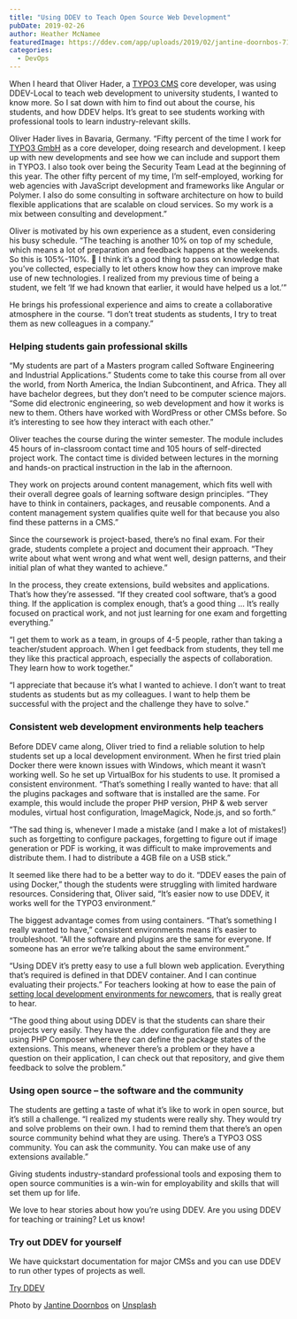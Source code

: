 ```yaml
---
title: "Using DDEV to Teach Open Source Web Development"
pubDate: 2019-02-26
author: Heather McNamee
featuredImage: https://ddev.com/app/uploads/2019/02/jantine-doornbos-711322-unsplash-e1551235015756.jpg
categories:
  - DevOps
---
```


When I heard that Oliver Hader, a [TYPO3 CMS](https://typo3.org/) core developer, was using DDEV-Local to teach web development to university students, I wanted to know more. So I sat down with him to find out about the course, his students, and how DDEV helps. It’s great to see students working with professional tools to learn industry-relevant skills.

Oliver Hader lives in Bavaria, Germany. “Fifty percent of the time I work for [TYPO3 GmbH](https://typo3.com) as a core developer, doing research and development. I keep up with new developments and see how we can include and support them in TYPO3\. I also took over being the Security Team Lead at the beginning of this year. The other fifty percent of my time, I’m self-employed, working for web agencies with JavaScript development and frameworks like Angular or Polymer. I also do some consulting in software architecture on how to build flexible applications that are scalable on cloud services. So my work is a mix between consulting and development.”

Oliver is motivated by his own experience as a student, even considering his busy schedule. “The teaching is another 10% on top of my schedule, which means a lot of preparation and feedback happens at the weekends. So this is 105%-110%. 🙂 I think it’s a good thing to pass on knowledge that you’ve collected, especially to let others know how they can improve make use of new technologies. I realized from my previous time of being a student, we felt ‘If we had known that earlier, it would have helped us a lot.’”

He brings his professional experience and aims to create a collaborative atmosphere in the course. “I don’t treat students as students, I try to treat them as new colleagues in a company.”

### Helping students gain professional skills

“My students are part of a Masters program called Software Engineering and Industrial Applications.” Students come to take this course from all over the world, from North America, the Indian Subcontinent, and Africa. They all have bachelor degrees, but they don’t need to be computer science majors. “Some did electronic engineering, so web development and how it works is new to them. Others have worked with WordPress or other CMSs before. So it’s interesting to see how they interact with each other.”

Oliver teaches the course during the winter semester. The module includes 45 hours of in-classroom contact time and 105 hours of self-directed project work. The contact time is divided between lectures in the morning and hands-on practical instruction in the lab in the afternoon.

They work on projects around content management, which fits well with their overall degree goals of learning software design principles. “They have to think in containers, packages, and reusable components. And a content management system qualifies quite well for that because you also find these patterns in a CMS.”

Since the coursework is project-based, there’s no final exam. For their grade, students complete a project and document their approach. “They write about what went wrong and what went well, design patterns, and their initial plan of what they wanted to achieve.”

In the process, they create extensions, build websites and applications. That’s how they’re assessed. “If they created cool software, that’s a good thing. If the application is complex enough, that’s a good thing … It’s really focused on practical work, and not just learning for one exam and forgetting everything.”

“I get them to work as a team, in groups of 4-5 people, rather than taking a teacher/student approach. When I get feedback from students, they tell me they like this practical approach, especially the aspects of collaboration. They learn how to work together.”

“I appreciate that because it’s what I wanted to achieve. I don’t want to treat students as students but as my colleagues. I want to help them be successful with the project and the challenge they have to solve.”

### Consistent web development environments help teachers

Before DDEV came along, Oliver tried to find a reliable solution to help students set up a local development environment. When he first tried plain Docker there were known issues with Windows, which meant it wasn’t working well. So he set up VirtualBox for his students to use. It promised a consistent environment. “That’s something I really wanted to have: that all the plugins packages and software that is installed are the same. For example, this would include the proper PHP version, PHP & web server modules, virtual host configuration, ImageMagick, Node.js, and so forth.”

“The sad thing is, whenever I made a mistake (and I make a lot of mistakes!) such as forgetting to configure packages, forgetting to figure out if image generation or PDF is working, it was difficult to make improvements and distribute them. I had to distribute a 4GB file on a USB stick.”

It seemed like there had to be a better way to do it. “DDEV eases the pain of using Docker,” though the students were struggling with limited hardware resources. Considering that, Oliver said, “It’s easier now to use DDEV, it works well for the TYPO3 environment.”

The biggest advantage comes from using containers. “That’s something I really wanted to have,” consistent environments means it’s easier to troubleshoot. “All the software and plugins are the same for everyone. If someone has an error we’re talking about the same environment.”

“Using DDEV it’s pretty easy to use a full blown web application. Everything that’s required is defined in that DDEV container. And I can continue evaluating their projects.” For teachers looking at how to ease the pain of [setting local development environments for newcomers](https://ddev.com/ddev-live/removing-the-biggest-barrier-to-contribution/), that is really great to hear.

“The good thing about using DDEV is that the students can share their projects very easily. They have the .ddev configuration file and they are using PHP Composer where they can define the package states of the extensions. This means, whenever there’s a problem or they have a question on their application, I can check out that repository, and give them feedback to solve the problem.”

### Using open source – the software and the community

The students are getting a taste of what it’s like to work in open source, but it’s still a challenge. “I realized my students were really shy. They would try and solve problems on their own. I had to remind them that there’s an open source community behind what they are using. There’s a TYPO3 OSS community. You can ask the community. You can make use of any extensions available.”

Giving students industry-standard professional tools and exposing them to open source communities is a win-win for employability and skills that will set them up for life.

We love to hear stories about how you’re using DDEV. Are you using DDEV for teaching or training? Let us know!

### Try out DDEV for yourself

We have quickstart documentation for major CMSs and you can use DDEV to run other types of projects as well.

[Try DDEV](https://ddev.readthedocs.io/en/latest/)

Photo by [Jantine Doornbos](https://unsplash.com/photos/xt9tb6oa42o?utm%5Fsource=unsplash&utm%5Fmedium=referral&utm%5Fcontent=creditCopyText) on [Unsplash](https://unsplash.com/?utm%5Fsource=unsplash&utm%5Fmedium=referral&utm%5Fcontent=creditCopyText)
